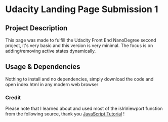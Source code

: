 # Udacity Landing Page Submission 1

## Project Description
This page was made to fulfill the Udacity Front End NanoDegree second project, it's very basic and this version is very minimal. The focus is on adding/removing active states dynamically. 

## Usage & Dependencies  
Nothing to install and no dependencies, simply download the code and open index.html in any modern web browser

### Credit
Please note that I learned about and used most of the isInViewport function from the following source, thank you [JavaScript Tutorial](https://www.javascripttutorial.net/dom/css/check-if-an-element-is-visible-in-the-viewport/) !  